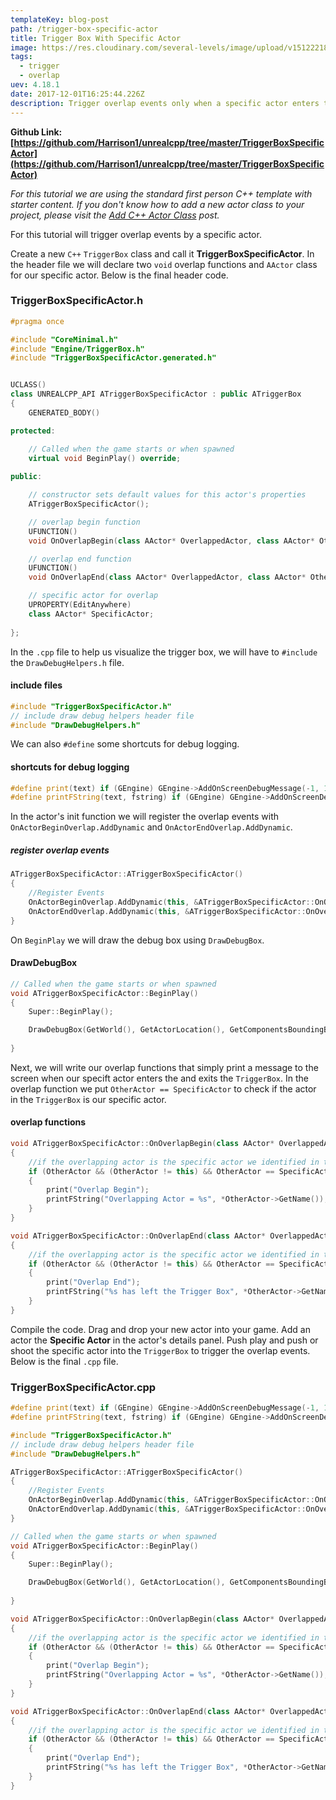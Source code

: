 ```yaml
---
templateKey: blog-post
path: /trigger-box-specific-actor
title: Trigger Box With Specific Actor
image: https://res.cloudinary.com/several-levels/image/upload/v1512221876/trigger-box-specific-actor_jtm9pb.jpg
tags:
  - trigger
  - overlap
uev: 4.18.1
date: 2017-12-01T16:25:44.226Z
description: Trigger overlap events only when a specific actor enters the TriggerBox.
---
```

**Github Link: [https://github.com/Harrison1/unrealcpp/tree/master/TriggerBoxSpecificActor](https://github.com/Harrison1/unrealcpp/tree/master/TriggerBoxSpecificActor)**

*For this tutorial we are using the standard first person C++ template with starter content. If you don't know how to add a new actor class to your project, please visit the [Add C++ Actor Class](/add-actor-class) post.*

For this tutorial will trigger overlap events by a specific actor. 

Create a new `C++` `TriggerBox` class and call it **TriggerBoxSpecificActor**. In the header file we will declare two `void` overlap functions and `AActor` class for our specific actor. Below is the final header code.

### TriggerBoxSpecificActor.h
```cpp
#pragma once

#include "CoreMinimal.h"
#include "Engine/TriggerBox.h"
#include "TriggerBoxSpecificActor.generated.h"


UCLASS()
class UNREALCPP_API ATriggerBoxSpecificActor : public ATriggerBox
{
	GENERATED_BODY()

protected:

	// Called when the game starts or when spawned
	virtual void BeginPlay() override;
	
public:

	// constructor sets default values for this actor's properties
	ATriggerBoxSpecificActor();

	// overlap begin function
	UFUNCTION()
	void OnOverlapBegin(class AActor* OverlappedActor, class AActor* OtherActor);

	// overlap end function
	UFUNCTION()
	void OnOverlapEnd(class AActor* OverlappedActor, class AActor* OtherActor);

	// specific actor for overlap
	UPROPERTY(EditAnywhere)
	class AActor* SpecificActor;
	
};
```

In the `.cpp` file to help us visualize the trigger box, we will have to `#include` the `DrawDebugHelpers.h` file.

#### include files
```cpp
#include "TriggerBoxSpecificActor.h"
// include draw debug helpers header file
#include "DrawDebugHelpers.h"
```

We can also `#define` some shortcuts for debug logging.

#### shortcuts for debug logging
```cpp
#define print(text) if (GEngine) GEngine->AddOnScreenDebugMessage(-1, 1.5, FColor::Green,text)
#define printFString(text, fstring) if (GEngine) GEngine->AddOnScreenDebugMessage(-1, 5.f, FColor::Green, FString::Printf(TEXT(text), fstring))
```

In the actor's init function we will register the overlap events with `OnActorBeginOverlap.AddDynamic` and `OnActorEndOverlap.AddDynamic`. 

##### register overlap events
```cpp
ATriggerBoxSpecificActor::ATriggerBoxSpecificActor()
{
    //Register Events
    OnActorBeginOverlap.AddDynamic(this, &ATriggerBoxSpecificActor::OnOverlapBegin);
    OnActorEndOverlap.AddDynamic(this, &ATriggerBoxSpecificActor::OnOverlapEnd);
}
```

On `BeginPlay` we will draw the debug box using `DrawDebugBox`.

#### DrawDebugBox
```cpp
// Called when the game starts or when spawned
void ATriggerBoxSpecificActor::BeginPlay()
{
	Super::BeginPlay();

    DrawDebugBox(GetWorld(), GetActorLocation(), GetComponentsBoundingBox().GetExtent(), FColor::Green, true, -1, 0, 5);
	
}
```

Next, we will write our overlap functions that simply print a message to the screen when our specift actor enters the and exits the `TriggerBox`. In the overlap function we put `OtherActor == SpecificActor` to check if the actor in the `TriggerBox` is our specific actor.

#### overlap functions
```cpp
void ATriggerBoxSpecificActor::OnOverlapBegin(class AActor* OverlappedActor, class AActor* OtherActor)
{
    //if the overlapping actor is the specific actor we identified in the editor
    if (OtherActor && (OtherActor != this) && OtherActor == SpecificActor )
    {
        print("Overlap Begin");
        printFString("Overlapping Actor = %s", *OtherActor->GetName());
    }
}

void ATriggerBoxSpecificActor::OnOverlapEnd(class AActor* OverlappedActor, class AActor* OtherActor)
{
    //if the overlapping actor is the specific actor we identified in the editor
    if (OtherActor && (OtherActor != this) && OtherActor == SpecificActor )
    {
        print("Overlap End");
        printFString("%s has left the Trigger Box", *OtherActor->GetName());
    }
}
```

Compile the code. Drag and drop your new actor into your game. Add an actor the **Specific Actor** in the actor's details panel. Push play and push or shoot the specific actor into the `TriggerBox` to trigger the overlap events. Below is the final `.cpp` file.

### TriggerBoxSpecificActor.cpp
```cpp
#define print(text) if (GEngine) GEngine->AddOnScreenDebugMessage(-1, 1.5, FColor::Green,text)
#define printFString(text, fstring) if (GEngine) GEngine->AddOnScreenDebugMessage(-1, 5.f, FColor::Green, FString::Printf(TEXT(text), fstring))

#include "TriggerBoxSpecificActor.h"
// include draw debug helpers header file
#include "DrawDebugHelpers.h"

ATriggerBoxSpecificActor::ATriggerBoxSpecificActor()
{
    //Register Events
    OnActorBeginOverlap.AddDynamic(this, &ATriggerBoxSpecificActor::OnOverlapBegin);
    OnActorEndOverlap.AddDynamic(this, &ATriggerBoxSpecificActor::OnOverlapEnd);
}

// Called when the game starts or when spawned
void ATriggerBoxSpecificActor::BeginPlay()
{
	Super::BeginPlay();

    DrawDebugBox(GetWorld(), GetActorLocation(), GetComponentsBoundingBox().GetExtent(), FColor::Green, true, -1, 0, 5);
	
}

void ATriggerBoxSpecificActor::OnOverlapBegin(class AActor* OverlappedActor, class AActor* OtherActor)
{
    //if the overlapping actor is the specific actor we identified in the editor
    if (OtherActor && (OtherActor != this) && OtherActor == SpecificActor )
    {
        print("Overlap Begin");
        printFString("Overlapping Actor = %s", *OtherActor->GetName());
    }
}

void ATriggerBoxSpecificActor::OnOverlapEnd(class AActor* OverlappedActor, class AActor* OtherActor)
{
    //if the overlapping actor is the specific actor we identified in the editor
    if (OtherActor && (OtherActor != this) && OtherActor == SpecificActor )
    {
        print("Overlap End");
        printFString("%s has left the Trigger Box", *OtherActor->GetName());
    }
}
```